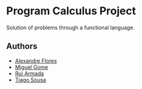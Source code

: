 # Program Calculus Project
Solution of problems through a functional language.

## Authors
* [Alexandre Flores](https://github.com/SugaryLump)
* [Miguel Gome](https://github.com/MayorX500)
* [Rui Armada](https://github.com/RuiArmada)
* [Tiago Sousa](https://github.com/Existency)
